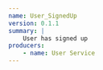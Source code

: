 ```yaml
---
name: User_SignedUp
version: 0.1.1
summary: |
	User has signed up
producers:
	- name: User Service
---
```

